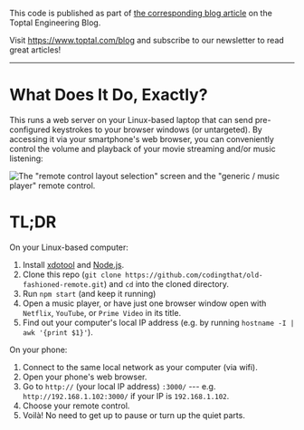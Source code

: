 This code is published as part of [the corresponding blog article](https://www.toptal.com/express-js/remote-control-nodejs-back-end-tutorial) on the Toptal Engineering Blog.

Visit https://www.toptal.com/blog and subscribe to our newsletter to read great articles!

* * *

# What Does It Do, Exactly?

This runs a web server on your Linux-based laptop that can send pre-configured keystrokes to your browser windows (or untargeted).  By accessing it via your smartphone's web browser, you can conveniently control the volume and playback of your movie streaming and/or music listening:

![The "remote control layout selection" screen and the "generic / music player" remote control.](https://github.com/codingthat/old-fashioned-remote/blob/master/README-screenshots.png?raw=true)

# TL;DR

On your Linux-based computer:

1. Install [xdotool](https://www.semicomplete.com/projects/xdotool/#installing) and [Node.js](https://nodejs.org/en/download/package-manager/).
2. Clone this repo (`git clone https://github.com/codingthat/old-fashioned-remote.git`) and `cd` into the cloned directory.
3. Run `npm start` (and keep it running)
4. Open a music player, or have just one browser window open with `Netflix`, `YouTube`, or `Prime Video` in its title.
5. Find out your computer's local IP address (e.g. by running `hostname -I | awk '{print $1}'`).

On your phone:

1. Connect to the same local network as your computer (via wifi).
2. Open your phone's web browser.
3. Go to `http://` (your local IP address) `:3000/` --- e.g. `http://192.168.1.102:3000/` if your IP is `192.168.1.102`.
4. Choose your remote control.
5. Voilà!  No need to get up to pause or turn up the quiet parts.
